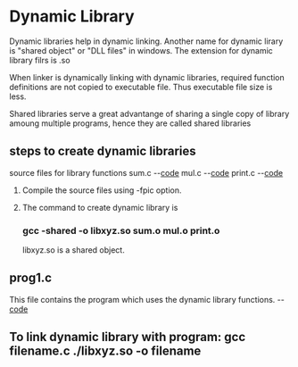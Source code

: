 <h1>Dynamic Library</h1>

Dynamic libraries help in dynamic linking. Another name for dynamic lirary is "shared object" or "DLL files" in windows.
The extension for dynamic library filrs is .so

When linker is dynamically linking with dynamic libraries, required function definitions are not copied to executable file. Thus executable file size is less.

Shared libraries serve a great advantange of sharing a single copy of library amoung multiple programs, hence they are called shared libraries

<h2> steps to create dynamic libraries </h2>

 source files for library functions
     sum.c --<a href="https://github.com/lakshminarayana8522/Advanced-C/tree/main/DynamicLibrary/sum.c">code</a>
     mul.c --<a href="https://github.com/lakshminarayana8522/Advanced-C/tree/main/DynamicLibrary/mul.c">code</a>
     print.c --<a href="https://github.com/lakshminarayana8522/Advanced-C/tree/main/DynamicLibrary/print.c">code</a>

 1. Compile the source files using -fpic option.

 2. The command to create dynamic library is
     <h3> gcc -shared -o libxyz.so sum.o mul.o print.o </h3>
     libxyz.so is a shared object.

<h2>prog1.c</h2>

This file contains the program which uses the dynamic library functions. --<a href="https://github.com/lakshminarayana8522/Advanced-C/tree/main/DynamicLibrary/prog1.c">code</a>

<h2> To link dynamic library with program: gcc filename.c ./libxyz.so -o filename </h2>
